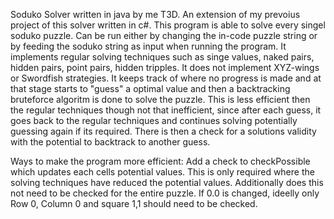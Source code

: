 Soduko Solver written in java by me T3D. An extension of my prevoius project of this solver written in c#. This program is able to solve every singel soduko puzzle. Can be run either by changing the in-code puzzle string or by feeding the soduko string as input when running the program. It implements regular solving techniques such as singe values, naked pairs, hidden pairs, point pairs, hidden tripples. It does not implement XYZ-wings or Swordfish strategies. It keeps track of where no progress is made and at that stage starts to "guess" a optimal value and then a backtracking bruteforce algoritm is done to solve the puzzle. This is less efficient then the regular techniques though not that inefficient, since after each guess, it goes back to the regular techniques and continues solving potentially guessing again if its required. There is then a check for a solutions validity with the potential to backtrack to another guess.

Ways to make the program more efficient:
Add a check to checkPossible which updates each cells potential values. This is only required where the solving techniques have reduced the potential values. Additionally does this not need to be checked for the entire puzzle. If 0.0 is changed, ideelly only Row 0, Column 0 and square 1,1 should need to be checked.
